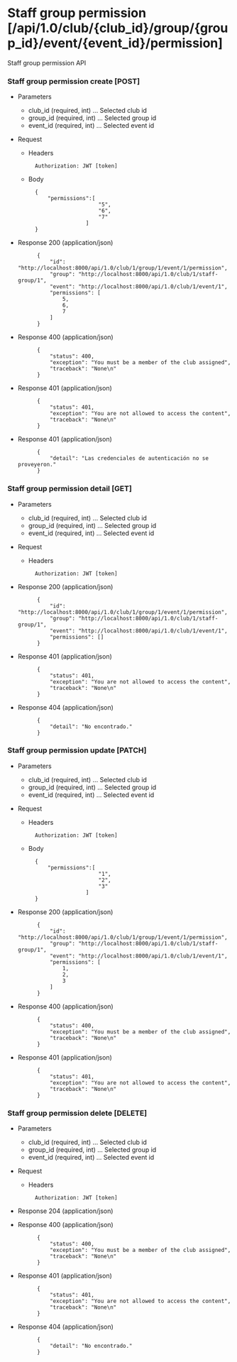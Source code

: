 # Staff group permission [/api/1.0/club/{club_id}/group/{group_id}/event/{event_id}/permission]

Staff group permission API

### Staff group permission create [POST]

+ Parameters
    + club_id (required, int) ... Selected club id
    + group_id (required, int) ... Selected group id
    + event_id (required, int) ... Selected event id

+ Request
    + Headers
    
            Authorization: JWT [token]

    + Body
        
            {
                "permissions":[
                                "5",
                                "6",
                                "7"
                            ]
            }
            
+ Response 200 (application/json)

            {
                "id": "http://localhost:8000/api/1.0/club/1/group/1/event/1/permission",
                "group": "http://localhost:8000/api/1.0/club/1/staff-group/1",
                "event": "http://localhost:8000/api/1.0/club/1/event/1",
                "permissions": [
                    5,
                    6,
                    7
                ]
            }

+ Response 400 (application/json)

            {
                "status": 400,
                "exception": "You must be a member of the club assigned",
                "traceback": "None\n"
            }

+ Response 401 (application/json)

            {
                "status": 401,
                "exception": "You are not allowed to access the content",
                "traceback": "None\n"
            }

+ Response 401 (application/json)

            {
                "detail": "Las credenciales de autenticación no se proveyeron."
            }

### Staff group permission detail [GET]

+ Parameters
    + club_id (required, int) ... Selected club id
    + group_id (required, int) ... Selected group id
    + event_id (required, int) ... Selected event id

+ Request
    + Headers
    
            Authorization: JWT [token]

+ Response 200 (application/json)

            {
                "id": "http://localhost:8000/api/1.0/club/1/group/1/event/1/permission",
                "group": "http://localhost:8000/api/1.0/club/1/staff-group/1",
                "event": "http://localhost:8000/api/1.0/club/1/event/1",
                "permissions": []
            }

+ Response 401 (application/json)

            {
                "status": 401,
                "exception": "You are not allowed to access the content",
                "traceback": "None\n"
            }

+ Response 404 (application/json)

            {
                "detail": "No encontrado."
            }

### Staff group permission update [PATCH]

+ Parameters
    + club_id (required, int) ... Selected club id
    + group_id (required, int) ... Selected group id
    + event_id (required, int) ... Selected event id

+ Request
    + Headers
    
            Authorization: JWT [token]
    + Body

            {
                "permissions":[
                                "1",
                                "2",
                                "3"
                            ]
            }

+ Response 200 (application/json)

            {
                "id": "http://localhost:8000/api/1.0/club/1/group/1/event/1/permission",
                "group": "http://localhost:8000/api/1.0/club/1/staff-group/1",
                "event": "http://localhost:8000/api/1.0/club/1/event/1",
                "permissions": [
                    1,
                    2,
                    3
                ]
            }

+ Response 400 (application/json)

            {
                "status": 400,
                "exception": "You must be a member of the club assigned",
                "traceback": "None\n"
            }

+ Response 401 (application/json)

            {
                "status": 401,
                "exception": "You are not allowed to access the content",
                "traceback": "None\n"
            }

### Staff group permission delete [DELETE]

+ Parameters
    + club_id (required, int) ... Selected club id
    + group_id (required, int) ... Selected group id
    + event_id (required, int) ... Selected event id

+ Request
    + Headers

            Authorization: JWT [token]
    
+ Response 204 (application/json)

+ Response 400 (application/json)

            {
                "status": 400,
                "exception": "You must be a member of the club assigned",
                "traceback": "None\n"
            }

+ Response 401 (application/json)

            {
                "status": 401,
                "exception": "You are not allowed to access the content",
                "traceback": "None\n"
            }

+ Response 404 (application/json)

            {
                "detail": "No encontrado."
            }
